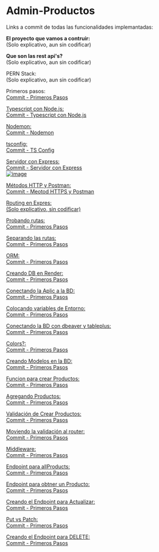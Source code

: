 # Admin-Productos
Links a commit de todas las funcionalidades implemantadas:

<strong>El proyecto que vamos a contruir:</strong><br>
(Solo explicativo, aun sin codificar)

<b>Que son las rest api's?</b><br>
(Solo explicativo, aun sin codificar)

PERN Stack:<br>
(Solo explicativo, aun sin codificar)

Primeros pasos:<br>
<a href="https://github.com/PabIoTorrecillas/Admin-Productos/commit/e00f83674fd6b8fccaaa28c59e5f8a81fb9e7bac">Commit - Primeros Pasos

Typescript con Node.js: <br>
<a href="https://github.com/PabIoTorrecillas/Admin-Productos/commit/09a6ac146a8555ffc28e5f3f401ca03e7e096594">Commit - Typescript con Node.js

Nodemon:<br>
<a href="https://github.com/PabIoTorrecillas/Admin-Productos/commit/d96a96013ad05db8d5d559db0348009133d58ba4">Commit - Nodemon

tsconfig:<br>
<a href="https://github.com/PabIoTorrecillas/Admin-Productos/commit/03c5f6ee39c21b0623d2df11c4282d396dfaea6b">Commit - TS Config

Servidor con Express:<br>
<a href="https://github.com/PabIoTorrecillas/Admin-Productos/commit/fb0ae0b50da85f81cd1dbeb6712a5df6c596f039">Commit - Servidor con Express<br>
![image](https://github.com/user-attachments/assets/bd081843-1354-428d-9969-ccbf3b5309ef)

Métodos HTTP y Postman:<br>
<a href="https://github.com/PabIoTorrecillas/Admin-Productos/commit/41ea48b47e8bf007b7db59cb4def44d553a2c53c">Commit - Meotod HTTPS y Postman

Routing en Expres:<br>
(Solo explicativo, sin codificar)

Probando rutas:<br>
<a href="">Commit - Primeros Pasos

Separando las rutas:<br>
<a href="">Commit - Primeros Pasos

ORM:<br>
<a href="">Commit - Primeros Pasos

Creando DB en Render:<br>
<a href="">Commit - Primeros Pasos

Conectando la Aplic a la BD:<br>
<a href="">Commit - Primeros Pasos

Colocando variables de Entorno:<br>
<a href="">Commit - Primeros Pasos

Conectando la BD con dbeaver y tableplus:<br>
<a href="">Commit - Primeros Pasos

Colors?:<br>
<a href="">Commit - Primeros Pasos

Creando Modelos en la BD:<br>
<a href="">Commit - Primeros Pasos

Funcion para crear Productos:<br>
<a href="">Commit - Primeros Pasos

Agregando Productos:<br>
<a href="">Commit - Primeros Pasos

Validación de Crear Productos:<br>
<a href="">Commit - Primeros Pasos

Moviendo la validación al router:<br>
<a href="">Commit - Primeros Pasos

Middleware:<br>
<a href="">Commit - Primeros Pasos

Endpoint para allProducts:<br>
<a href="">Commit - Primeros Pasos

Endpoint para obtner un Producto:<br>
<a href="">Commit - Primeros Pasos

Creando el Endpoint para Actualizar:<br>
<a href="">Commit - Primeros Pasos

Put vs Patch:<br>
<a href="https://github.com/PabIoTorrecillas/Admin-Productos/commit/e00f83674fd6b8fccaaa28c59e5f8a81fb9e7bac">Commit - Primeros Pasos

Creando el Endpoint para DELETE:<br>
<a href="https://github.com/PabIoTorrecillas/Admin-Productos/commit/e00f83674fd6b8fccaaa28c59e5f8a81fb9e7bac">Commit - Primeros Pasos
